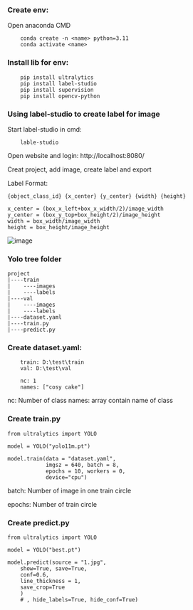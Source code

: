 

### Create env:
Open anaconda CMD
```
    conda create -n <name> python=3.11
    conda activate <name>
```

### Install lib for env:
```
    pip install ultralytics
    pip install label-studio
    pip install supervision
    pip install opencv-python
```

### Using label-studio to create label for image
Start label-studio in cmd:
```
    lable-studio
```
Open website and login: http://localhost:8080/

Creat project, add image, create label and export

Label Format:
```
{object_class_id} {x_center} {y_center} {width} {height}

x_center = (box_x_left+box_x_width/2)/image_width
y_center = (box_y_top+box_height/2)/image_height
width = box_width/image_width
height = box_height/image_height
```
![image](https://www.freecodecamp.org/news/content/images/2023/04/bounding_box.png)

### Yolo tree folder
```
project
|----train
|    ----images
|    ----labels
|----val
|    ----images
|    ----labels
|----dataset.yaml
|----train.py
|----predict.py
```

### Create dataset.yaml:
```
    train: D:\test\train
    val: D:\test\val

    nc: 1
    names: ["cosy cake"]
```
nc: Number of class
names: array contain name of class

### Create train.py
```
from ultralytics import YOLO

model = YOLO("yolo11m.pt")

model.train(data = "dataset.yaml", 
            imgsz = 640, batch = 8, 
            epochs = 10, workers = 0, 
            device="cpu")
```
batch: Number of image in one train circle

epochs: Number of train circle

### Create predict.py
```
from ultralytics import YOLO

model = YOLO("best.pt")

model.predict(source = "1.jpg", 
    show=True, save=True, 
    conf=0.6, 
    line_thickness = 1, 
    save_crop=True
    )
    # , hide_labels=True, hide_conf=True)
```
